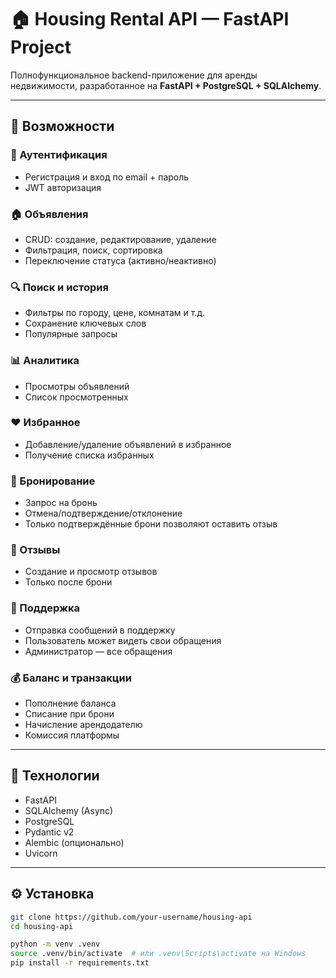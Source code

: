 # 🏠 Housing Rental API — FastAPI Project

Полнофункциональное backend-приложение для аренды недвижимости, разработанное на **FastAPI + PostgreSQL + SQLAlchemy**.

---

## 🚀 Возможности

### 🔐 Аутентификация
- Регистрация и вход по email + пароль
- JWT авторизация

### 🏠 Объявления
- CRUD: создание, редактирование, удаление
- Фильтрация, поиск, сортировка
- Переключение статуса (активно/неактивно)

### 🔍 Поиск и история
- Фильтры по городу, цене, комнатам и т.д.
- Сохранение ключевых слов
- Популярные запросы

### 📊 Аналитика
- Просмотры объявлений
- Список просмотренных

### ❤️ Избранное
- Добавление/удаление объявлений в избранное
- Получение списка избранных

### 📅 Бронирование
- Запрос на бронь
- Отмена/подтверждение/отклонение
- Только подтверждённые брони позволяют оставить отзыв

### 🌟 Отзывы
- Создание и просмотр отзывов
- Только после брони

### 💬 Поддержка
- Отправка сообщений в поддержку
- Пользователь может видеть свои обращения
- Администратор — все обращения

### 💰 Баланс и транзакции
- Пополнение баланса
- Списание при брони
- Начисление арендодателю
- Комиссия платформы

---

## 🧱 Технологии

- FastAPI
- SQLAlchemy (Async)
- PostgreSQL
- Pydantic v2
- Alembic (опционально)
- Uvicorn

---

## ⚙️ Установка

```bash
git clone https://github.com/your-username/housing-api
cd housing-api

python -m venv .venv
source .venv/bin/activate  # или .venv\Scripts\activate на Windows
pip install -r requirements.txt


